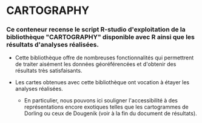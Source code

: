 # CARTOGRAPHY

### Ce conteneur recense le script R-studio d'exploitation de la bibliothèque "CARTOGRAPHY" disponible avec R ainsi que les résultats d'analyses réalisées.

+ Cette bibliothèque offre de nombreuses fonctionnalités qui permettrent de traiter aisément les données géoréférencées et d'obtenir des résultats très satisfaisants.
+ Les cartes obtenues avec cette bibliothèque ont vocation à étayer les analyses réalisées.

  + En particulier, nous pouvons ici souligner l'accessibilité à des représentations encore exotiques telles que les cartogrammes de Dorling ou ceux de Dougenik (voir à la fin du document de résultats).
